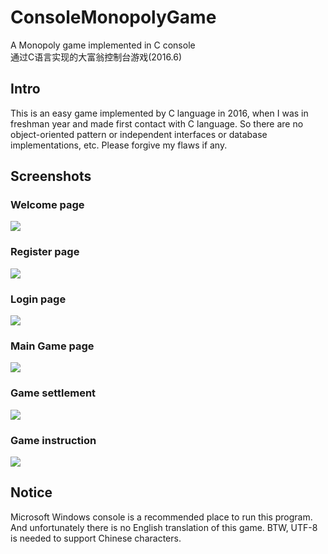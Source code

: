 # ConsoleMonopolyGame
A Monopoly game implemented in C console<br>
通过C语言实现的大富翁控制台游戏(2016.6)

## Intro
This is an easy game implemented by C language in 2016, when I was in freshman year and made first contact with C language. So there are no object-oriented pattern or independent interfaces or database implementations, etc. Please forgive my flaws if any.

## Screenshots
### Welcome page
![](https://raw.githubusercontent.com/RiverLeeGitHub/ConsoleMonopolyGame/master/screenshots/WelcomePage.png)<br>
### Register page
![](https://raw.githubusercontent.com/RiverLeeGitHub/ConsoleMonopolyGame/master/screenshots/RegisterPage.png)<br>
### Login page
![](https://raw.githubusercontent.com/RiverLeeGitHub/ConsoleMonopolyGame/master/screenshots/LoginPage.png)<br>
### Main Game page
![](https://raw.githubusercontent.com/RiverLeeGitHub/ConsoleMonopolyGame/master/screenshots/MainGamePage.png)<br>
### Game settlement
![](https://raw.githubusercontent.com/RiverLeeGitHub/ConsoleMonopolyGame/master/screenshots/GameSettlement.png)<br>
### Game instruction
![](https://raw.githubusercontent.com/RiverLeeGitHub/ConsoleMonopolyGame/master/screenshots/GameInstruction.png)<br>

## Notice
Microsoft Windows console is a recommended place to run this program. And unfortunately there is no English translation of this game. BTW, UTF-8 is needed to support Chinese characters.
